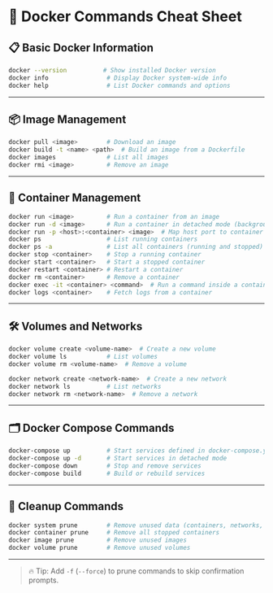 
# 🐳 Docker Commands Cheat Sheet

## 📋 Basic Docker Information
```bash
docker --version          # Show installed Docker version
docker info                # Display Docker system-wide info
docker help                # List Docker commands and options
```

---

## 📦 Image Management
```bash
docker pull <image>        # Download an image
docker build -t <name> <path>  # Build an image from a Dockerfile
docker images              # List all images
docker rmi <image>         # Remove an image
```

---

## 🚢 Container Management
```bash
docker run <image>         # Run a container from an image
docker run -d <image>      # Run a container in detached mode (background)
docker run -p <host>:<container> <image>  # Map host port to container port
docker ps                  # List running containers
docker ps -a               # List all containers (running and stopped)
docker stop <container>    # Stop a running container
docker start <container>   # Start a stopped container
docker restart <container> # Restart a container
docker rm <container>      # Remove a container
docker exec -it <container> <command>  # Run a command inside a container (interactive)
docker logs <container>    # Fetch logs from a container
```

---

## 🛠️ Volumes and Networks
```bash
docker volume create <volume-name>  # Create a new volume
docker volume ls           # List volumes
docker volume rm <volume-name>  # Remove a volume

docker network create <network-name>  # Create a new network
docker network ls          # List networks
docker network rm <network-name>  # Remove a network
```

---

## 🗂️ Docker Compose Commands
```bash
docker-compose up          # Start services defined in docker-compose.yml
docker-compose up -d       # Start services in detached mode
docker-compose down        # Stop and remove services
docker-compose build       # Build or rebuild services
```

---

## 🧹 Cleanup Commands
```bash
docker system prune        # Remove unused data (containers, networks, images)
docker container prune     # Remove all stopped containers
docker image prune         # Remove unused images
docker volume prune        # Remove unused volumes
```

---

> 🔥 Tip: Add `-f` (`--force`) to prune commands to skip confirmation prompts.
